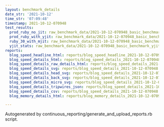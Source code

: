 ```yaml
---
layout: benchmark_details
date_str: '2021-10-12'
time_str: '07:09:48'
timestamp: 2021-10-12-070948
test_results:
  prod_ruby_no_jit: raw_benchmark_data/2021-10-12-070948_basic_benchmark_prod_ruby_no_jit.json
  prod_ruby_with_yjit: raw_benchmark_data/2021-10-12-070948_basic_benchmark_prod_ruby_with_yjit.json
  ruby_30_with_mjit: raw_benchmark_data/2021-10-12-070948_basic_benchmark_ruby_30_with_mjit.json
  yjit_stats: raw_benchmark_data/2021-10-12-070948_basic_benchmark_yjit_stats.json
reports:
  blog_speed_headline_html: reports/blog_speed_headline_2021-10-12-070948.html
  blog_speed_details_html: reports/blog_speed_details_2021-10-12-070948.html
  blog_speed_details_raw_details_html: reports/blog_speed_details_2021-10-12-070948.raw_details.html
  blog_speed_details_svg: reports/blog_speed_details_2021-10-12-070948.svg
  blog_speed_details_head_svg: reports/blog_speed_details_2021-10-12-070948.head.svg
  blog_speed_details_back_svg: reports/blog_speed_details_2021-10-12-070948.back.svg
  blog_speed_details_micro_svg: reports/blog_speed_details_2021-10-12-070948.micro.svg
  blog_speed_details_tripwires_json: reports/blog_speed_details_2021-10-12-070948.tripwires.json
  blog_speed_details_csv: reports/blog_speed_details_2021-10-12-070948.csv
  blog_memory_details_html: reports/blog_memory_details_2021-10-12-070948.html

---
```

Autogenerated by continuous_reporting/generate_and_upload_reports.rb script.
